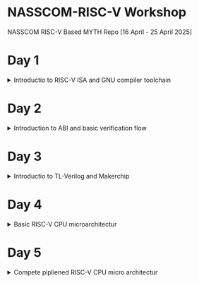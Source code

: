 # NASSCOM-RISC-V Workshop
NASSCOM RISC-V Based MYTH Repo [16 April - 25 April 2025]

# Day 1
<details>
<summary>Introductio to RISC-V ISA and GNU compiler toolchain</summary>

Explanation of RV64I (base integer instruction), RV64M (multiply extension), RV64F (floatingpoint extension), RV64D (double precision extension), ABI (application binary interface), memory allocation & stack pointer

create simple C-program sum1ton.c, compile and run.

```c
#include <stdio.h>

int main() {
	int i, sum = 0, n = 5;
	for (i=1; i <= n; ++i) {
		sum += i;
	}
	printf("Sum of numbers form 1 to %d is %d\n", n, sum);
	return 0;
}
```

![image](https://github.com/user-attachments/assets/0e29972f-61cf-4276-8a7f-1918d141a789)

now compile C-program with risc-V C-Compiler using optimizasion level -O1 creating an objectfile called sum1ton.o

```sh
riscv64-unknown-elf-gcc -O1 -mabi=lp64 -march=rv64i -o sum1ton.o sum1ton.c
```
![image](https://github.com/user-attachments/assets/e916bd58-69a2-4472-a806-90e134419113)

now look into objectfile sum1ton.o with and check RISC-V asm-code of mail() module using following command:

```sh
riscv64-unknown-elf-objdump -d sum1ton.o | more
```

![image](https://github.com/user-attachments/assets/97e8f20f-36ad-4fc9-acbd-53267d35739b)

Output:
assembly code with optimization level -O1

```s
0000000000010184 <main>:
   10184:	ff010113          	addi	sp,sp,-16
   10188:	00113423          	sd	ra,8(sp)
   1018c:	06400793          	li	a5,100
   10190:	fff7879b          	addiw	a5,a5,-1
   10194:	fe079ee3          	bnez	a5,10190 <main+0xc>
   10198:	00001637          	lui	a2,0x1
   1019c:	3ba60613          	addi	a2,a2,954 # 13ba <register_fini-0xecf6>
   101a0:	06400593          	li	a1,100
   101a4:	00021537          	lui	a0,0x21
   101a8:	19050513          	addi	a0,a0,400 # 21190 <__clzdi2+0x48>
   101ac:	26c000ef          	jal	ra,10418 <printf>
   101b0:	00000513          	li	a0,0
   101b4:	00813083          	ld	ra,8(sp)
   101b8:	01010113          	addi	sp,sp,16
   101bc:	00008067          	ret

```

now change optimization level to -oFast

```sh
riscv64-unknown-elf-gcc -Ofast -mabi=lp64 -march=rv64i -o sum1ton.o sum1ton.c
```
![image](https://github.com/user-attachments/assets/552ce222-bcc6-4fe4-b508-42839725dc29)

and check now asm-Code for difference.

```s
00000000000100b0 <main>:
   100b0:	00001637          	lui	a2,0x1
   100b4:	00021537          	lui	a0,0x21
   100b8:	ff010113          	addi	sp,sp,-16
   100bc:	3ba60613          	addi	a2,a2,954 # 13ba <main-0xecf6>
   100c0:	06400593          	li	a1,100
   100c4:	18050513          	addi	a0,a0,384 # 21180 <__clzdi2+0x44>
   100c8:	00113423          	sd	ra,8(sp)
   100cc:	340000ef          	jal	ra,1040c <printf>
   100d0:	00813083          	ld	ra,8(sp)
   100d4:	00000513          	li	a0,0
   100d8:	01010113          	addi	sp,sp,16
   100dc:	00008067          	ret
```

what we see is that with optimization level -ofast we get a different asm-code with fewer number of code lines!

next lab is to single step through asm-code of main() with "spike" RISC-V debugger.

first run program im RISC-V emulator "spike" and validate output.

```sh
spike pk sum1ton.o
```

![image](https://github.com/user-attachments/assets/b19b54ff-de2e-496d-80ff-1b0b8de90e5b)

to debug main() function in RISC-V world use again spike with folowwing syntax:

```sh
vsduser@vsduser-VirtualBox:~/Day_1$ spike -d pk sum1ton.o
(spike) until pc 0 100b0
bbl loader
(spike) reg 0 a2
0x0000000000000000
(spike) reg 0 a0
0x0000000000000001
(spike) reg 0 sp
0x0000003ffffffb50
(spike) 
core   0: 0x00000000000100b0 (0x00001637) lui     a2, 0x1
(spike) reg 0 a2
0x0000000000001000
(spike) 
core   0: 0x00000000000100b4 (0x00021537) lui     a0, 0x21
(spike) reg 0 a0
0x0000000000021000
(spike) reg 0 sp
0x0000003ffffffb50
(spike) 
core   0: 0x00000000000100b8 (0xff010113) addi    sp, sp, -16
(spike) reg 0 sp
0x0000003ffffffb40
(spike) 
```

we run code unti pc (program counter) "100b0" which is starting point of main() function an single step through the next instructions

![image](https://github.com/user-attachments/assets/a3be1886-0db2-45ad-bd7c-e39ff3da28d1)

first instruction is "lui a2, 0x1" - load immediate register a2 with hex 01.

![image](https://github.com/user-attachments/assets/4d56c66f-df6c-4448-a913-dcd7d1f1eca5)

the instruction load 0x01 into bit [31-12] of reg a2 show in above debug session.
```sh
(spike) 
core   0: 0x00000000000100b0 (0x00001637) lui     a2, 0x1
(spike) reg 0 a2
0x0000000000001000
(spike)
```

next instruction is "lui a0, 0x21" where register a0 is loaded with hex 21 follw same rule for reg a0.

next is "addi sp, sp, -16" wich mean that sp (stack pointer) will be subtracted be 16, hex 10.

![image](https://github.com/user-attachments/assets/fcb68874-2c46-4f30-8bb3-4b2eaf437dde)

signed and unsigned doubleworld

C-Program showing higthes unsigned nuber, compilation and run via spike

```sh
vsduser@vsduser-VirtualBox:~/Day_1$ more unsignedHighest.c
#include <stdio.h>
#include <math.h>

int main() {
	unsigned long long int max = (unsigned long long int) (pow(2,64) - 1);
	printf("higest number represented by unsigned long long int ist %llu\n", max);
	return 0;
}
vsduser@vsduser-VirtualBox:~/Day_1$ riscv64-unknown-elf-gcc -Ofast -mabi=lp64 -march=rv64i -o unsignedHighest.o unsignedHighest.c 
vsduser@vsduser-VirtualBox:~/Day_1$ spike pk unsignedHighest.o
bbl loader
higest number represented by unsigned long long int ist 18446744073709551615
vsduser@vsduser-VirtualBox:~/Day_1$ 
```
![image](https://github.com/user-attachments/assets/02165014-87d3-4951-96af-746b4492f8cd)

LAB: create C-Program showing higthes and lowest number of a signend 64 bit integer.

```sh
vsduser@vsduser-VirtualBox:~/Day_1$ more signedHighest.c
#include <stdio.h>
#include <math.h>

int main() {
	long long int max = (long long int) (pow(2,63) - 1);
	long long int min = (long long int) (pow(2,63) * -1);
	printf("higthest number represent by long long int is %lld\n", max);
	printf("lowest number represtend by long int is %lld\n", min);
	return 0;
}
vsduser@vsduser-VirtualBox:~/Day_1$ riscv64-unknown-elf-gcc -Ofast -mabi=lp64 -march=rv64i -o signedHighest.o signedHighest.c 
vsduser@vsduser-VirtualBox:~/Day_1$ spike pk signedHighest.o
bbl loader
higthest number represent by long long int is 9223372036854775807
lowest number represtend by long int is -9223372036854775808
vsduser@vsduser-VirtualBox:~/Day_1$
```
![image](https://github.com/user-attachments/assets/d05dcee1-3883-4e82-be2e-d920e1364ccd)


</details>

# Day 2

<details>
<summary>Introduction to ABI and basic verification flow</summary>

In Day 2 we are takling about ABI (application binary interface) and how it can be acced via system calls from a programmer and why we have 32 register.

![image](https://github.com/user-attachments/assets/79362f98-db77-4cac-9925-9b1b035f7ac9)

register strucure of RISC-V 64bit

![image](https://github.com/user-attachments/assets/1b7f5235-9aae-4195-bf43-56792ee51f36)

due to the fact that im RISC-V opcodes register are represent be 5bit max of 32 register can be addressed

![image](https://github.com/user-attachments/assets/369eee21-d8fa-43e0-9b01-653ecec5bbaf)

LAB: call a asm-program "loop.s" from a C-program an pass int values back and forth calculating sum of number from 1to n:

C-program 1to9_custom.c

```c
#include <stdio.h>

extern int load(int x, int y);

int main() {
	int result = 0;
	int count = 9;
	result = load(0x0, count+1);
	printf("Sum of numbers from i to %d is %d\n", count, result);
}
```

Assembler program load.s

```s
.section .text
.global load
.type load, @function

load:
	add	a4, a0, zero	//initialize sum register a4 with 0x0
	add	a2, a0, a1	// store count of 10 in register a2. Register a1 is loaded with 0xa (decimal 10) from main()
	add	a3, a0, zero	// initialze intermidiate sum register a3 by 0
loop:	add	a4, a3, a4	// incremental addition
	addi	a3, a3, 1	// inceremten intermidiate register by 1
	blt	a3, a2, loop	// if a3 is less than a2, branch to label named <loop>
	add	a0, a4, zero	// stor final result to register a0so that it can be read by main() program
	ret
```


![image](https://github.com/user-attachments/assets/03010e5b-010b-4956-93fa-e0c1f891ec0c)



compile both files (.c and .S) and run objectfile via spike:

![image](https://github.com/user-attachments/assets/21c00170-32fe-4c46-987d-e8225d9f353d)

Lab: run C-program in a RISC-V CPU written in Verilog

clone github repo: **git clone https://github.com/kunalg123/riscv_workshop_collaterals.git**

run ./rv32im.sh and check output in belo screen shot

![image](https://github.com/user-attachments/assets/0db1d4e7-2ba6-416e-8636-c8ff9909e9d7)


</details>

# Day 3

<details>
<summary>Introductio to TL-Verilog and Makerchip</summary>

Lab Slide 12:

load pythagoras example, arrange windows, click on $bb_sp in diagram

![image](https://github.com/user-attachments/assets/fabf5553-9040-44c3-a9eb-1fafd7f905f1)

Lab Slide 13:

simulate an inverter

[Inverter](https://makerchip.com/sandbox/0o2fXhoqM/0O7hpx3#)

![image](https://github.com/user-attachments/assets/9199880a-7f8c-4821-af21-9fcc5fe8e6fa)

simulate and, or, xor

[AND OR XOR](https://makerchip.com/sandbox/0o2fXhoqM/0O7hpx3#)

![image](https://github.com/user-attachments/assets/938f779d-57b2-4a1d-839f-8aa9b68459cd)

Lab Slide 14:

[create 5bit vector](https://makerchip.com/sandbox/0o2fXhoqM/0P1hKXq)

![image](https://github.com/user-attachments/assets/8d721029-dbe7-4c92-9bde-7ae9e93c9516)

Lab Slide 15:

creating a simple 1bit & 8bit mux

[1bit mux](https://makerchip.com/sandbox/0o2fXhoqM/0P1hKXq#)

![image](https://github.com/user-attachments/assets/ed80a51c-5589-4fbc-9f43-113854b7e623)

[8bit mux]()

Lab Slide 16

create a calculator supporting +,-,*,/

[calculator](https://makerchip.com/sandbox/0o2fXhoqM/076hANr)

![image](https://github.com/user-attachments/assets/2739d5f0-46b2-45db-b45b-c51d391bc0f9)

Lab Slide 21

create free running counter

[free running counter](https://makerchip.com/sandbox/0o2fXhoqM/08qh6qD)

![image](https://github.com/user-attachments/assets/176dc749-3fe0-4ad8-b8db-6dbccdae66ab)


Lab Slide 23

add to calculator a d-flipflop to store the last result

[calculator with store last result](https://makerchip.com/sandbox/0o2fXhoqM/00ghGBP)

![image](https://github.com/user-attachments/assets/37f54fb7-8b28-4d06-99d3-8896ab6d84fb)

Lab Slide 24

pipeling shown an compute pythagoras theorem

[pythagoras pipeline](https://makerchip.com/sandbox/0o2fXhoqM/0k5hOB0)

![image](https://github.com/user-attachments/assets/6bab7782-0a6f-4ce1-96c5-1b14c5cdeec9)

Lab Slide 33

Fibbonaci series in pipeline

[fionacci pipeline](https://makerchip.com/sandbox/0o2fXhoqM/0mwhjl3)

![image](https://github.com/user-attachments/assets/e4e0ef83-eb02-4a97-8adf-e4408fe0e695)

Lab Slide 34

Pipeline error handler

[calc error handling](https://makerchip.com/sandbox/0o2fXhoqM/0oYhrY9)

![image](https://github.com/user-attachments/assets/f961d1ef-9f02-4df5-80c3-79d4f8922ac7)

Lab Slide 35

Counter and Calculator in a pipeline

[calc_and_counter_in_pipeline](https://makerchip.com/sandbox/0o2fXhoqM/0r0h8ZK)

![image](https://github.com/user-attachments/assets/bfd69f62-a163-499b-8b1d-e4c21ad1965e)

Lab Slide 36

2-Cycle Calculator

[2-cycle calculator](https://makerchip.com/sandbox/0o2fXhoqM/0Bgh7mD)

![image](https://github.com/user-attachments/assets/e7a6e3ba-6bd5-45a6-88d6-a015ea733b18)

Lab Slide 41

2-Cycle Calculator with validity

[2_cycl_clalc_validity](https://makerchip.com/sandbox/0o2fXhoqM/0GZh1lA#)

![image](https://github.com/user-attachments/assets/ce816c4f-9f47-4ad5-a970-a95056cf3517)

Lab Slide 43

add memory and recall function to calculator

[mem_recall_calc](https://makerchip.com/sandbox/0o2fXhoqM/0KOh2wB#)

![image](https://github.com/user-attachments/assets/4a24a983-2102-4671-8d9a-02e6320280e7)


</details>

# Day 4

<details>
<summary>Basic RISC-V CPU microarchitectur</summary>

Lab Slide Day 4 Lab Part 1

implement program counter

[program counter](https://makerchip.com/sandbox/0o2fXhoqM/0P1hKmq#)

![image](https://github.com/user-attachments/assets/4a5d2244-aacb-4ab5-9644-539412d461a3)

Lab Slide 7

Fetch instruction

[fetch](https://makerchip.com/sandbox/0o2fXhoqM/0Q1hkq4#)

Lab Slide 10

[instrution format decode](https://makerchip.com/sandbox/0o2fXhoqM/0X6hXN5#)

![image](https://github.com/user-attachments/assets/dcf55480-e884-4bdc-9800-44d9787e8b9e)

Lab Slide 10

[imm retrieval](https://makerchip.com/sandbox/0o2fXhoqM/0X6hXN5#)

![image](https://github.com/user-attachments/assets/de6697cb-f8f3-4e18-a928-abad169e9a88)

Lab Slide 11

[instruction decode other fields](https://makerchip.com/sandbox/0o2fXhoqM/0Y6hLZ8#)

![image](https://github.com/user-attachments/assets/1b2a83bb-309b-4ea6-b40c-f8afa786afe2)

Lab Slide 12

[RISC-V instruction field decode](https://makerchip.com/sandbox/0o2fXhoqM/0Z4h5RE#)

![image](https://github.com/user-attachments/assets/a7a491e2-c678-4c5f-88fb-4d712814258e)

Lab Slide 13

[vality check and instruction decode](https://makerchip.com/sandbox/0o2fXhoqM/01jhMm7#)

![image](https://github.com/user-attachments/assets/1ab9df7f-d9dc-4b46-b94d-c7377961a5af)

Lab Slide 16

[read register file](https://makerchip.com/sandbox/0o2fXhoqM/02RhpGg#)

![image](https://github.com/user-attachments/assets/33d85ab9-7ad1-44ca-9401-7fbe7e4e7e9d)

Lab Slide 13

[ALU](https://makerchip.com/sandbox/0o2fXhoqM/03lhpM4#)

![image](https://github.com/user-attachments/assets/b8e04e24-f830-46b4-befa-d9dea988e643)

Lab Slide 22

[branch](https://makerchip.com/sandbox/0o2fXhoqM/048hBWx#)

![image](https://github.com/user-attachments/assets/de2ee381-e5bd-41a1-995e-24b9803e295d)

Lab Slide 25

[testbench](https://makerchip.com/sandbox/0o2fXhoqM/058hZKk#)

![image](https://github.com/user-attachments/assets/8a02de43-b3d3-4e0d-a263-696478aaac59)


</details>

# Day 5

<details>
<summary>Compete pipliened RISC-V CPU micro architectur</summary>

Pipelining the CPU

[3 cycle $valid](https://makerchip.com/sandbox/0o2fXhoqM/08qh6MD#)

![image](https://github.com/user-attachments/assets/bbdec698-2b46-40af-9b50-a9288123abf2)

[update pc after 3-cycles](https://makerchip.com/sandbox/0o2fXhoqM/08qh6MD#)

![image](https://github.com/user-attachments/assets/3cebfe08-564a-4172-a58c-fbf112004216)

[3 stage pipline](https://makerchip.com/sandbox/0o2fXhoqM/0Wnh5Qo#)

![image](https://github.com/user-attachments/assets/6bfa2129-de8c-4210-b2fe-ca5ac014c24e)

[reg bypass](https://makerchip.com/sandbox/0o2fXhoqM/058hZzD#)

![image](https://github.com/user-attachments/assets/4b21890e-04cd-4db7-bfd7-a5b63c19f2ce)

[branch correction](https://makerchip.com/sandbox/0wpfLhxmq/0wjhGmk#)

![image](https://github.com/user-attachments/assets/176d9a72-f71f-433d-8e9b-4fe7475b2814)

[decode other instaructions](https://makerchip.com/sandbox/0wpfLhxmq/0zmhMZN#)

![image](https://github.com/user-attachments/assets/993c5ca9-73a4-4de9-ac72-83eb768dcb8b)

[add load and store, @4 stage](https://makerchip.com/sandbox/0wpfLhxmq/0Bgh7rE#)

![image](https://github.com/user-attachments/assets/f867b9f6-fb9a-4ffe-bfce-3ade96dbd885)

[final design](https://makerchip.com/sandbox/0wpfLhxmq/0Elh329#)

![image](https://github.com/user-attachments/assets/ae737433-bdbb-4d06-b03c-7cac27b722ff)

# WORK IN PROGRESS - still struggle with last lab

</details>
